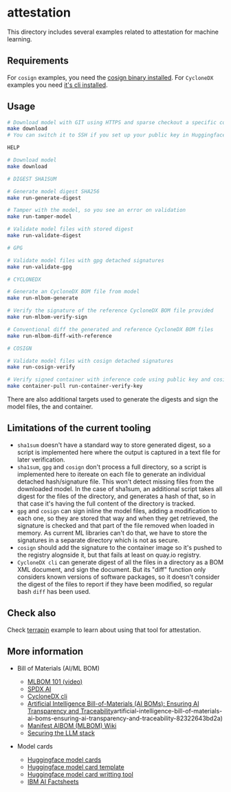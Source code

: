 # attestation

This directory includes several examples related to attestation for machine learning.

## Requirements

For `cosign` examples, you need the [cosign binary installed](https://github.com/sigstore/cosign?tab=readme-ov-file#installation). For `CycloneDX` examples you need [it's cli installed](https://github.com/CycloneDX/cyclonedx-cli).

## Usage

```bash
# Download model with GIT using HTTPS and sparse checkout a specific commit
make download
# You can switch it to SSH if you set up your public key in Huggingface

HELP

# Download model
make download

# DIGEST SHA1SUM

# Generate model digest SHA256
make run-generate-digest

# Tamper with the model, so you see an error on validation
make run-tamper-model

# Validate model files with stored digest
make run-validate-digest

# GPG

# Validate model files with gpg detached signatures
make run-validate-gpg

# CYCLONEDX

# Generate an CycloneDX BOM file from model
make run-mlbom-generate

# Verify the signature of the reference CycloneDX BOM file provided
make run-mlbom-verify-sign

# Conventional diff the generated and reference CycloneDX BOM files
make run-mlbom-diff-with-reference

# COSIGN

# Validate model files with cosign detached signatures
make run-cosign-verify

# Verify signed container with inference code using public key and cosign against online rekor
make container-pull run-container-verify-key

```

There are also additional targets used to generate the digests and sign the model files, the  and container.

## Limitations of the current tooling

* `sha1sum` doesn't have a standard way to store generated digest, so a script is implemented here where the output is captured in a text file for later verification.
* `sha1sum`, `gpg` and `cosign` don't process a full directory, so a script is implemented here to itereate on each file to generate an individual detached hash/signature file. This won't detect missing files from the downloaded model. In the case of sha1sum, an additional script takes all digest for the files of the directory, and generates a hash of that, so in that case it's having the full content of the directory is tracked.
* `gpg` and `cosign` can sign inline the model files, adding a modification to each one, so they are stored that way and when they get retrieved, the signature is checked and that part of the file removed when loaded in memory. As current ML libraries can't do that, we have to store the signatures in a separate directory which is not as secure.
* `cosign` should add the signature to the container image so it's pushed to the registry alognside it, but that fails at least on quay.io registry.
* `CycloneDX cli` can generate digest of all the files in a directory as a BOM XML document, and sign the document. But its "diff" function only considers known versions of software packages, so it doesn't consider the digest of the files to report if they have been modified, so regular bash `diff` has been used.

## Check also

Check [terrapin](../terrapin/README.md) example to learn about using that tool for attestation.

## More information

* Bill of Materials (AI/ML BOM)
  * [MLBOM 101 (video)](https://drive.google.com/file/d/1mEWlTLq2tzsvNXlMe8xOub2CguqBsxXf/view)
  * [SPDX AI](https://spdx.dev/learn/areas-of-interest/ai/)
  * [CycloneDX cli](https://github.com/CycloneDX/cyclonedx-cli)
  * [Artificial Intelligence Bill-of-Materials (AI BOMs): Ensuring AI Transparency and Traceability](https://becomingahacker.org/)artificial-intelligence-bill-of-materials-ai-boms-ensuring-ai-transparency-and-traceability-82322643bd2a)
  * [Manifest AIBOM (MLBOM) Wiki](https://github.com/manifest-cyber/aibom)
  * [Securing the LLM stack](https://blogs.cisco.com/learning/securing-the-llm-stack)

* Model cards
  * [Huggingface model cards](https://huggingface.co/blog/model-cards)
  * [Huggingface model card template](https://github.com/huggingface/huggingface_hub/blob/main/src/huggingface_hub/templates/modelcard_template.md)
  * [Huggingface model card writting tool](https://huggingface.co/spaces/huggingface/Model_Cards_Writing_Tool)
  * [IBM AI Factsheets](https://dataplatform.cloud.ibm.com/docs/content/wsj/analyze-data/factsheets-model-inventory.html?context=cpdaas)
